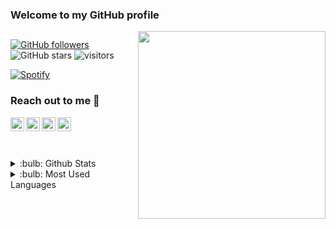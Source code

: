 [discord]: https://discord.com/users/340162404551884810
[bmc]: https://www.buymeacoffee.com/kutaygb
[website]: https://kutaygb.xyz
[mail]: mailto:kutaygb@gmail.com?body=Merhaba

### Welcome to my GitHub profile 

<img src="https://cdn.r10.net/image.php?u=156214" align="right" width="300" height="300">

##

[![GitHub followers](https://img.shields.io/github/followers/kutaygb?style=social)](https://github.com/kutaygb?tab=followers)
![GitHub stars](https://img.shields.io/github/stars/kutaygb?style=social)
![visitors](https://komarev.com/ghpvc/?username=Kutaygb)

[![Spotify](https://novatorem-kutaygb.vercel.app/api/spotify)](https://open.spotify.com/user/r5e9k28pmdxvi316u71jjtbmz)
### Reach out to me :card_index:

[<img  width="22" src="https://unpkg.com/simple-icons@v4/icons/discord.svg" align="left" />][discord]
[<img  width="22" src="https://unpkg.com/simple-icons@v4/icons/buymeacoffee.svg" align="left" />][bmc]
[<img  width="22" src="https://kutaygb.xyz/favicon.png" align="left" />][website]
[<img  width="22" src="https://unpkg.com/simple-icons@v4/icons/gmail.svg" align="left" />][mail]
<br/><br/>

<br/>
<details>
<summary> :bulb: Github Stats </summary>
<img src="https://github-readme-stats.vercel.app/api?username=kutaygb&show_icons=true&theme=tokyonight"></img>
</details>

<details>
<summary>:bulb: Most Used Languages</summary>
<img src="https://github-readme-stats.vercel.app/api/top-langs/?username=kutaygb&row=1&column=1&layout=default" >
</details>
<br/>
